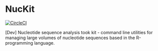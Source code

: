 # NucKit

[![CircleCI](https://circleci.com/gh/cnobles/nuckit.svg?style=svg)](https://circleci.com/gh/cnobles/nuckit)

[Dev] Nucleotide sequence analysis took kit - command line utilities for managing large volumes of nucleotide sequences based in the R-programming language.
